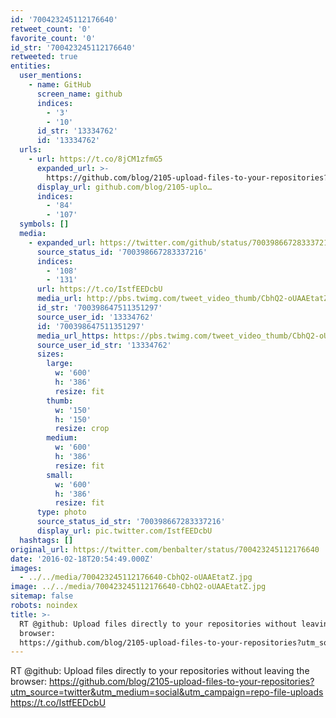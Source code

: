 ```yaml
---
id: '700423245112176640'
retweet_count: '0'
favorite_count: '0'
id_str: '700423245112176640'
retweeted: true
entities:
  user_mentions:
    - name: GitHub
      screen_name: github
      indices:
        - '3'
        - '10'
      id_str: '13334762'
      id: '13334762'
  urls:
    - url: https://t.co/8jCM1zfmG5
      expanded_url: >-
        https://github.com/blog/2105-upload-files-to-your-repositories?utm_source=twitter&utm_medium=social&utm_campaign=repo-file-uploads
      display_url: github.com/blog/2105-uplo…
      indices:
        - '84'
        - '107'
  symbols: []
  media:
    - expanded_url: https://twitter.com/github/status/700398667283337216/photo/1
      source_status_id: '700398667283337216'
      indices:
        - '108'
        - '131'
      url: https://t.co/IstfEEDcbU
      media_url: http://pbs.twimg.com/tweet_video_thumb/CbhQ2-oUAAEtatZ.jpg
      id_str: '700398647511351297'
      source_user_id: '13334762'
      id: '700398647511351297'
      media_url_https: https://pbs.twimg.com/tweet_video_thumb/CbhQ2-oUAAEtatZ.jpg
      source_user_id_str: '13334762'
      sizes:
        large:
          w: '600'
          h: '386'
          resize: fit
        thumb:
          w: '150'
          h: '150'
          resize: crop
        medium:
          w: '600'
          h: '386'
          resize: fit
        small:
          w: '600'
          h: '386'
          resize: fit
      type: photo
      source_status_id_str: '700398667283337216'
      display_url: pic.twitter.com/IstfEEDcbU
  hashtags: []
original_url: https://twitter.com/benbalter/status/700423245112176640
date: '2016-02-18T20:54:49.000Z'
images:
  - ../../media/700423245112176640-CbhQ2-oUAAEtatZ.jpg
image: ../../media/700423245112176640-CbhQ2-oUAAEtatZ.jpg
sitemap: false
robots: noindex
title: >-
  RT @github: Upload files directly to your repositories without leaving the
  browser:
  https://github.com/blog/2105-upload-files-to-your-repositories?utm_source=twitter&utm_medium=social&utm_campaign=repo-file-uploads…
---
```


RT @github: Upload files directly to your repositories without leaving the browser: https://github.com/blog/2105-upload-files-to-your-repositories?utm_source=twitter&utm_medium=social&utm_campaign=repo-file-uploads https://t.co/IstfEEDcbU